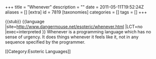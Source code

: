 +++
title = "Whenever"
description = ""
date = 2011-05-11T19:52:24Z
aliases = []
[extra]
id = 7819
[taxonomies]
categories = []
tags = []
+++

{{stub}}
{{language
|site=http://www.dangermouse.net/esoteric/whenever.html
|LCT=no
|exec=interpreted
}}
Whenever is a programming language which has no sense of urgency. It does things whenever it feels like it, not in any sequence specified by the programmer.

[[Category:Esoteric Languages]]

